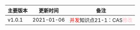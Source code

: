 <!--
 * @Author: your name
 * @Date: 2021-01-06 10:47:16
 * @LastEditTime: 2021-01-07 09:33:12
 * @LastEditors: Please set LastEditors
 * @Description: In User Settings Edit
 * @FilePath: \Java-Point\docs\4.interview\11.更新记录.md
-->
| 主要版本 | 更新时间       | 备注             |
| ----------------- | --------------------------------------- | --------------------------------------- |
| v1.0.1 | 2021-01-06 | <font color=red>并发</font>知识点21-1：CAS<font color=pink>修改</font><br>|

